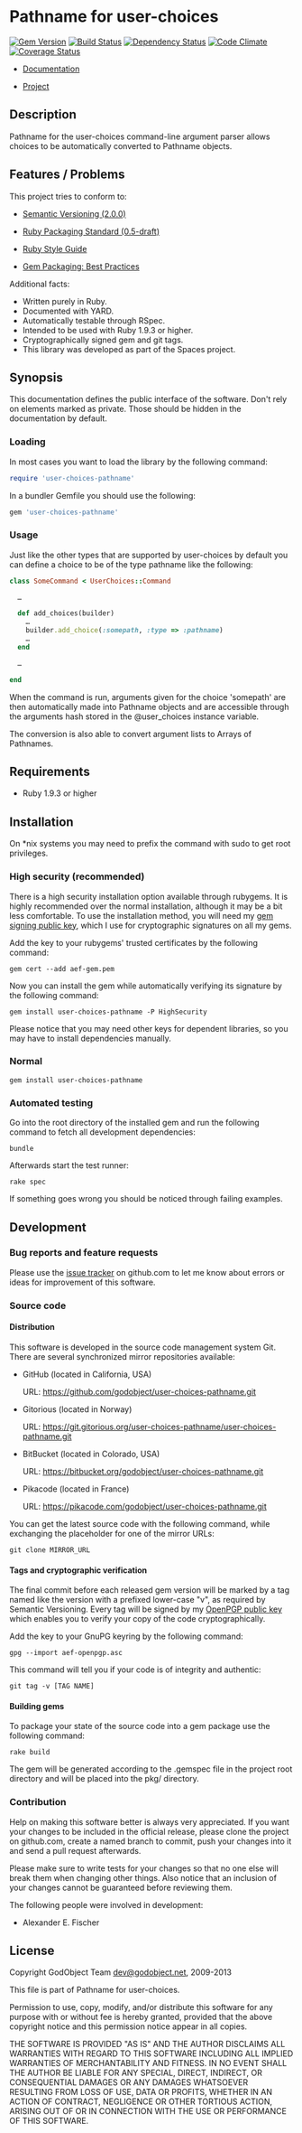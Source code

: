 Pathname for user-choices
=========================

[![Gem Version](https://badge.fury.io/rb/user-choices-pathname.png)](http://badge.fury.io/rb/user-choices-pathname)
[![Build Status](https://secure.travis-ci.org/godobject/user-choices-pathname.png)](https://travis-ci.org/godobject/user-choices-pathname)
[![Dependency Status](https://gemnasium.com/godobject/user-choices-pathname.png)](https://gemnasium.com/godobject/user-choices-pathname)
[![Code Climate](https://codeclimate.com/github/godobject/user-choices-pathname.png)](https://codeclimate.com/github/godobject/user-choices-pathname)
[![Coverage Status](https://coveralls.io/repos/godobject/user-choices-pathname/badge.png?branch=master)](https://coveralls.io/r/godobject/user-choices-pathname)

* [Documentation][docs]
* [Project][project]

   [docs]:    http://rdoc.info/github/godobject/user-choices-pathname/
   [project]: https://github.com/godobject/user-choices-pathname/

Description
-----------

Pathname for the user-choices command-line argument parser allows choices to be
automatically converted to Pathname objects.

Features / Problems
-------------------

This project tries to conform to:

* [Semantic Versioning (2.0.0)][semver]
* [Ruby Packaging Standard (0.5-draft)][rps]
* [Ruby Style Guide][style]
* [Gem Packaging: Best Practices][gem]

   [semver]: http://semver.org/
   [rps]:    http://chneukirchen.github.com/rps/
   [style]:  https://github.com/bbatsov/ruby-style-guide
   [gem]:    http://weblog.rubyonrails.org/2009/9/1/gem-packaging-best-practices

Additional facts:

* Written purely in Ruby.
* Documented with YARD.
* Automatically testable through RSpec.
* Intended to be used with Ruby 1.9.3 or higher.
* Cryptographically signed gem and git tags.
* This library was developed as part of the Spaces project.

Synopsis
--------

This documentation defines the public interface of the software. Don't rely
on elements marked as private. Those should be hidden in the documentation
by default.

### Loading

In most cases you want to load the library by the following command:

~~~~~ ruby
require 'user-choices-pathname'
~~~~~

In a bundler Gemfile you should use the following:

~~~~~ ruby
gem 'user-choices-pathname'
~~~~~

### Usage

Just like the other types that are supported by user-choices by default you can
define a choice to be of the type pathname like the following:

~~~~~ ruby
class SomeCommand < UserChoices::Command

  …

  def add_choices(builder)
    …
    builder.add_choice(:somepath, :type => :pathname)
    …
  end

  …

end
~~~~~

When the command is run, arguments given for the choice 'somepath' are then
automatically made into Pathname objects and are accessible through the
arguments hash stored in the @user_choices instance variable.

The conversion is also able to convert argument lists to Arrays of Pathnames.

Requirements
------------

* Ruby 1.9.3 or higher

Installation
------------

On *nix systems you may need to prefix the command with sudo to get root
privileges.

### High security (recommended)

There is a high security installation option available through rubygems. It is
highly recommended over the normal installation, although it may be a bit less
comfortable. To use the installation method, you will need my [gem signing
public key][gemkey], which I use for cryptographic signatures on all my gems.

Add the key to your rubygems' trusted certificates by the following command:

    gem cert --add aef-gem.pem

Now you can install the gem while automatically verifying its signature by the
following command:

    gem install user-choices-pathname -P HighSecurity

Please notice that you may need other keys for dependent libraries, so you may
have to install dependencies manually.

   [gemkey]: https://aef.name/crypto/aef-gem.pem

### Normal

    gem install user-choices-pathname

### Automated testing

Go into the root directory of the installed gem and run the following command
to fetch all development dependencies:

    bundle

Afterwards start the test runner:

    rake spec

If something goes wrong you should be noticed through failing examples.

Development
-----------

### Bug reports and feature requests

Please use the [issue tracker][issues] on github.com to let me know about errors
or ideas for improvement of this software.

   [issues]: https://github.com/godobject/user-choices-pathname/issues/

### Source code

#### Distribution

This software is developed in the source code management system Git. There are
several synchronized mirror repositories available:

* GitHub (located in California, USA)
    
    URL: https://github.com/godobject/user-choices-pathname.git

* Gitorious (located in Norway)
    
    URL: https://git.gitorious.org/user-choices-pathname/user-choices-pathname.git

* BitBucket (located in Colorado, USA)
    
    URL: https://bitbucket.org/godobject/user-choices-pathname.git

* Pikacode (located in France)

    URL: https://pikacode.com/godobject/user-choices-pathname.git

You can get the latest source code with the following command, while
exchanging the placeholder for one of the mirror URLs:

    git clone MIRROR_URL

#### Tags and cryptographic verification

The final commit before each released gem version will be marked by a tag
named like the version with a prefixed lower-case "v", as required by Semantic
Versioning. Every tag will be signed by my [OpenPGP public key][openpgp] which
enables you to verify your copy of the code cryptographically.

   [openpgp]: https://aef.name/crypto/aef-openpgp.asc

Add the key to your GnuPG keyring by the following command:

    gpg --import aef-openpgp.asc

This command will tell you if your code is of integrity and authentic:

    git tag -v [TAG NAME]

#### Building gems

To package your state of the source code into a gem package use the following
command:

    rake build

The gem will be generated according to the .gemspec file in the project root
directory and will be placed into the pkg/ directory.

### Contribution

Help on making this software better is always very appreciated. If you want
your changes to be included in the official release, please clone the project
on github.com, create a named branch to commit, push your changes into it and
send a pull request afterwards.

Please make sure to write tests for your changes so that no one else will break
them when changing other things. Also notice that an inclusion of your changes
cannot be guaranteed before reviewing them.

The following people were involved in development:

- Alexander E. Fischer

License
-------

Copyright GodObject Team <dev@godobject.net>, 2009-2013

This file is part of Pathname for user-choices.

Permission to use, copy, modify, and/or distribute this software for any
purpose with or without fee is hereby granted, provided that the above
copyright notice and this permission notice appear in all copies.

THE SOFTWARE IS PROVIDED "AS IS" AND THE AUTHOR DISCLAIMS ALL WARRANTIES WITH
REGARD TO THIS SOFTWARE INCLUDING ALL IMPLIED WARRANTIES OF MERCHANTABILITY AND
FITNESS. IN NO EVENT SHALL THE AUTHOR BE LIABLE FOR ANY SPECIAL, DIRECT,
INDIRECT, OR CONSEQUENTIAL DAMAGES OR ANY DAMAGES WHATSOEVER RESULTING FROM
LOSS OF USE, DATA OR PROFITS, WHETHER IN AN ACTION OF CONTRACT, NEGLIGENCE OR
OTHER TORTIOUS ACTION, ARISING OUT OF OR IN CONNECTION WITH THE USE OR
PERFORMANCE OF THIS SOFTWARE.
